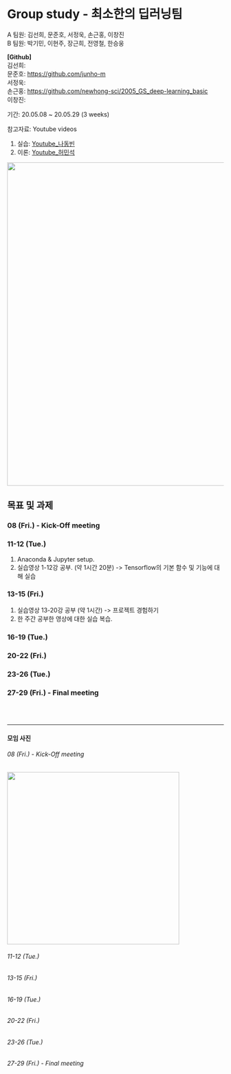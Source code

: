 # Group study - 최소한의 딥러닝팀
A 팀원: 김선희, 문준호, 서정욱, 손근홍, 이창진<br>
B 팀원: 박기민, 이현주, 장근희, 전영철, 한승웅

__[Github]__<br>
김선희: <br>
문준호: https://github.com/junho-m<br>
서정욱: <br>
손근홍: https://github.com/newhong-sci/2005_GS_deep-learning_basic<br>
이창진: 

기간: 20.05.08 ~ 20.05.29 (3 weeks)

참고자료: Youtube videos
1. 실습: [Youtube_나동빈](https://www.youtube.com/watch?v=qxUD7fOseBQ&list=PLRx0vPvlEmdAbnmLH9yh03cw9UQU_o7PO)<br>
2. 이론: [Youtube_허민석](https://www.youtube.com/watch?v=ShaqWZx3Wzc&list=PLVNY1HnUlO24lnGmxdwTgfXkd4qhDbEkG)<br>
<img width="750" src="https://user-images.githubusercontent.com/64393893/81507511-ec4ad400-9338-11ea-9acc-cdee151aabcf.png">


## 목표 및 과제<br>
### 08    (Fri.) - Kick-Off meeting<br>
### 11-12 (Tue.)<br>
1. Anaconda & Jupyter setup.
2. 실습영상 1-12강 공부. (약 1시간 20분) -> Tensorflow의 기본 함수 및 기능에 대해 실습
### 13-15 (Fri.)<br>
1. 실습영상 13-20강 공부 (약 1시간) -> 프로젝트 경험하기
2. 한 주간 공부한 영상에 대한 실습 복습.
### 16-19 (Tue.)<br>
### 20-22 (Fri.)<br>
### 23-26 (Tue.)<br>
### 27-29 (Fri.) - Final meeting

<br><br>
- - -
#### 모임 사진
###### 08    (Fri.) - Kick-Off meeting<br>
<img width="400" src="https://user-images.githubusercontent.com/64393893/81508299-3a160b00-933e-11ea-878a-5b3e02b75c40.png"><br>
###### 11-12 (Tue.)<br>
###### 13-15 (Fri.)<br>
###### 16-19 (Tue.)<br>
###### 20-22 (Fri.)<br>
###### 23-26 (Tue.)<br>
###### 27-29 (Fri.) - Final meeting
